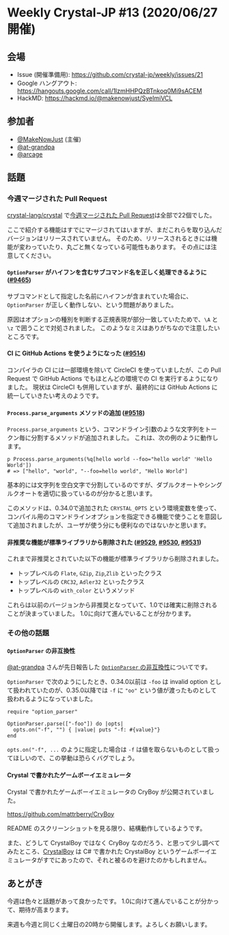 # Weekly Crystal-JP #13 (2020/06/27開催)

## 会場

- Issue (開催準備用): <https://github.com/crystal-jp/weekly/issues/21>
- Google ハングアウト: <https://hangouts.google.com/call/1lzmHHPQzBTnkoq0Mi9sACEM>
- HackMD: <https://hackmd.io/@makenowjust/SyeImiVCL>

## 参加者

- [@MakeNowJust][] (主催)
- [@at-grandpa][]
- [@arcage][]

[@MakeNowJust]: https://github.com/MakeNowJust
[@arcage]: https://github.com/arcage
[@at-grandpa]: https://github.com/at-grandpa

## 話題

### 今週マージされた Pull Request

[crystal-lang/crystal] で[今週マージされた Pull Request][]は全部で22個でした。

[crystal-lang/crystal]: https://github.com/crystal-lang/crystal
[今週マージされた Pull Request]: https://github.com/crystal-lang/crystal/pulls?q=is%3Apr+is%3Amerged+merged%3A2020-06-20..2020-06-26

ここで紹介する機能はすでにマージされてはいますが、まだこれらを取り込んだバージョンはリリースされていません。
そのため、リリースされるときには機能が変わっていたり、丸ごと無くなっている可能性もあります。
その点には注意してください。

#### `OptionParser` がハイフンを含むサブコマンド名を正しく処理できるように ([#9465](https://github.com/crystal-lang/crystal/pull/9465))

サブコマンドとして指定した名前にハイフンが含まれていた場合に、`OptionParser` が正しく動作しない、という問題がありました。

原因はオプションの種別を判断する正規表現が部分一致していたためで、`\A` と `\z` で囲うことで対処されました。
このようなミスはありがちなので注意したいところです。

#### CI に GitHub Actions を使うようになった ([#9514](https://github.com/crystal-lang/crystal/pull/9514))

コンパイラの CI には一部環境を除いて CircleCI を使っていましたが、この Pull Request で GitHub Actions でもほとんどの環境での CI を実行するようになりました。
現状は CircleCI も併用していますが、最終的には GitHub Actions に統一していきたい考えのようです。

#### `Process.parse_arguments` メソッドの追加 ([#9518](https://github.com/crystal-lang/crystal/pull/9518))

`Process.parse_arguments` という、コマンドライン引数のような文字列をトークン毎に分割するメソッドが追加されました。
これは、次の例のように動作します。

```crystal
p Process.parse_arguments(%q[hello world --foo="hello world" 'Hello World'])
# => ["hello", "world", "--foo=hello world", "Hello World"]
```

基本的には文字列を空白文字で分割しているのですが、ダブルクオートやシングルクオートを適切に扱っているのが分かると思います。

このメソッドは、0.34.0で追加された `CRYSTAL_OPTS` という環境変数を使って、コンパイル用のコマンドラインオプションを指定できる機能で使うことを意図して追加されましたが、ユーザが使う分にも便利なのではないかと思います。

#### 非推奨な機能が標準ライブラリから削除された ([#9529](https://github.com/crystal-lang/crystal/pull/9529), [#9530](https://github.com/crystal-lang/crystal/pull/9530), [#9531](https://github.com/crystal-lang/crystal/pull/9531))

これまで非推奨とされていた以下の機能が標準ライブラリから削除されました。

- トップレベルの `Flate`, `GZip`, `Zip`,`Zlib` といったクラス
- トップレベルの `CRC32`, `Adler32` といったクラス
- トップレベルの `with_color` というメソッド

これらは以前のバージョンから非推奨となっていて、1.0では確実に削除されることが決まっていました。
1.0に向けて進んでいることが分かります。

### その他の話題

#### `OptionParser` の非互換性

[@at-grandpa] さんが先日報告した [`OptionParser` の非互換性](https://github.com/crystal-lang/crystal/issues/9553)についてです。

`OptionParser` で次のようにしたとき、0.34.0以前は `-foo` は invalid option として扱われていたのが、0.35.0以降では `-f` に `"oo"` という値が渡ったものとして扱われるようになっていました。

```crystal
require "option_parser"

OptionParser.parse(["-foo"]) do |opts|
  opts.on("-f", "") { |value| puts "-f: #{value}"}
end
```

`opts.on("-f", ...` のように指定した場合は `-f` は値を取らないものとして扱ってほしいので、この挙動は恐らくバグでしょう。

#### Crystal で書かれたゲームボーイエミュレータ

Crystal で書かれたゲームボーイエミュレータの CryBoy が公開されていました。

<https://github.com/mattrberry/CryBoy>

README のスクリーンショットを見る限り、結構動作しているようです。

また、どうして CrystalBoy ではなく CryBoy なのだろう、と思って少し調べてみたところ、[CrystalBoy](https://github.com/GoldenCrystal/CrystalBoy) は C# で書かれた CrystalBoy というゲームボーイエミュレータがすでにあったので、それと被るのを避けたのかもしれません。

## あとがき

今週は色々と話題があって良かったです。
1.0に向けて進んでいることが分かって、期待が高まります。

来週も今週と同じく土曜日の20時から開催します。よろしくお願いします。
